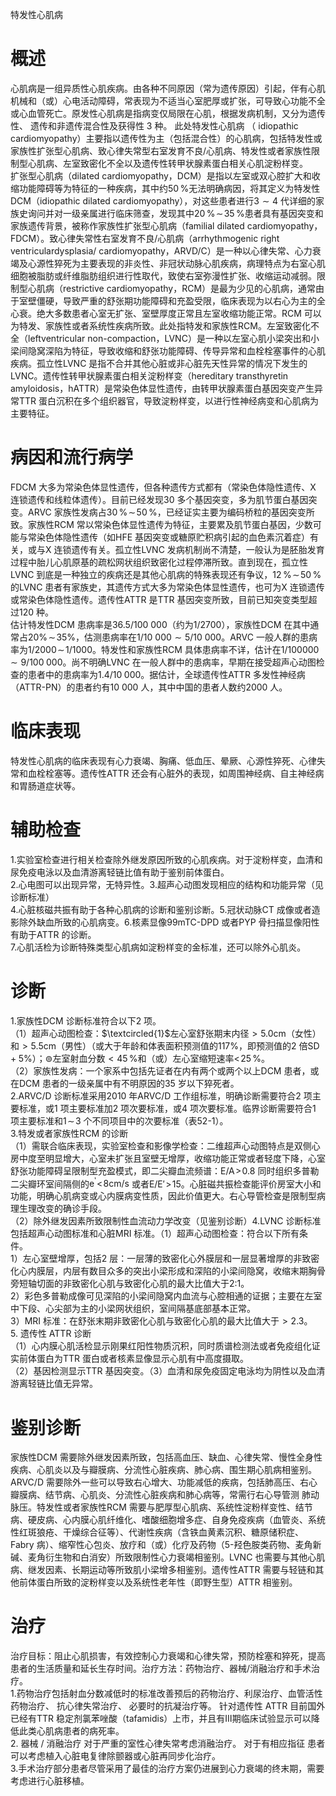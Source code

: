 特发性心肌病  
# 概述  
心肌病是一组异质性心肌疾病。由各种不同原因（常为遗传原因）引起，伴有心肌机械和（或）心电活动障碍，常表现为不适当心室肥厚或扩张，可导致心功能不全或心血管死亡。原发性心肌病是指病变仅局限在心肌，根据发病机制，又分为遗传性、 遗传和非遗传混合性及获得性 3  种。 此处特发性心肌病 （ idiopathic cardiomyopathy）主要指以遗传性为主（包括混合性）的心肌病，包括特发性或家族性扩张型心肌病、致心律失常型右室发育不良/心肌病、特发性或者家族性限制型心肌病、左室致密化不全以及遗传性转甲状腺素蛋白相关心肌淀粉样变。  
扩张型心肌病（dilated cardiomyopathy，DCM）是指以左室或双心腔扩大和收缩功能障碍等为特征的一种疾病，其中约$50\,\%$无法明确病因，将其定义为特发性DCM（idiopathic dilated cardiomyopathy），对这些患者进行$3{\sim}4$ 代详细的家族史询问并对一级亲属进行临床筛查，发现其中$20\,\%\!\sim\!35\,\%$患者具有基因突变和家族遗传背景，被称作家族性扩张型心肌病（familial dilated cardiomyopathy，FDCM）。致心律失常性右室发育不良/心肌病（arrhythmogenic right ventriculardysplasia/ cardiomyopathy，ARVD/C）是一种以心律失常、心力衰竭及心源性猝死为主要表现的非炎性、非冠状动脉心肌疾病，病理特点为右室心肌细胞被脂肪或纤维脂肪组织进行性取代，致使右室弥漫性扩张、收缩运动减弱。限制型心肌病（restrictive cardiomyopathy，RCM）是最为少见的心肌病，通常由于室壁僵硬，导致严重的舒张期功能障碍和充盈受限，临床表现为以右心为主的全心衰。绝大多数患者心室无扩张、室壁厚度正常且左室收缩功能正常。RCM 可以为特发、家族性或者系统性疾病所致。此处指特发和家族性RCM。左室致密化不全（leftventricular non-compaction，LVNC）是一种以左室心肌小梁突出和小梁间隐窝深陷为特征，导致收缩和舒张功能障碍、传导异常和血栓栓塞事件的心肌疾病。孤立性LVNC 是指不合并其他心脏或非心脏先天性异常的情况下发生的LVNC。遗传性转甲状腺素蛋白相关淀粉样变（hereditary transthyretin amyloidosis，hATTR）是常染色体显性遗传，由转甲状腺素蛋白基因突变产生异常TTR 蛋白沉积在多个组织器官，导致淀粉样变，以进行性神经病变和心肌病为主要特征。  
# 病因和流行病学  
FDCM 大多为常染色体显性遗传，但各种遗传方式都有（常染色体隐性遗传、X 连锁遗传和线粒体遗传）。目前已经发现30 多个基因突变，多为肌节蛋白基因突变。ARVC 家族性发病占$30\,\%\!\sim\!50\,\%$，已经证实主要为编码桥粒的基因突变所致。家族性RCM 常以常染色体显性遗传为特征，主要累及肌节蛋白基因，少数可能与常染色体隐性遗传（如HFE 基因突变或糖原贮积病引起的血色素沉着症）有关，或与X 连锁遗传有关。孤立性LVNC 发病机制尚不清楚，一般认为是胚胎发育过程中胎儿心肌原基的疏松网状组织致密化过程停滞所致。直到现在，孤立性LVNC 到底是一种独立的疾病还是其他心肌病的特殊表现还有争议，$12\,\%\!\sim\!50\,\%$的LVNC 患者有家族史，其遗传方式大多为常染色体显性遗传，也可为X 连锁遗传或常染色体隐性遗传。遗传性ATTR 是TTR 基因突变所致，目前已知突变类型超过120 种。  
估计特发性DCM 患病率是36.5/100 000（约为1/2700），家族性DCM 在其中通常占$20\%\!\sim\!35\%$，估测患病率在$1/10\ 000{\sim}5/10\ 000$。ARVC 一般人群的患病率为$1/2000\!\sim\!1/1000$。特发性和家族性RCM 具体患病率不详，估计在1/100$000{\sim}9/100\;000$。尚不明确LVNC 在一般人群中的患病率，早期在接受超声心动图检查的患者中的患病率为$1.4/10\;000$。据估计，全球遗传性ATTR 多发性神经病（ATTR-PN）的患者约有10 000 人，其中中国的患者人数约2000 人。  
# 临床表现  
特发性心肌病的临床表现有心力衰竭、胸痛、低血压、晕厥、心源性猝死、心律失常和血栓栓塞等。遗传性ATTR 还会有心脏外的表现，如周围神经病、自主神经病和胃肠道症状等。  
# 辅助检查  
1.实验室检查进行相关检查除外继发原因所致的心肌疾病。对于淀粉样变，血清和尿免疫电泳以及血清游离轻链比值有助于鉴别前体蛋白。  
2.心电图可以出现异常，无特异性。3.超声心动图发现相应的结构和功能异常（见诊断标准）  
4.心脏核磁共振有助于各种心肌病的诊断和鉴别诊断。5.冠状动脉CT 成像或者造影除外缺血所致的心肌病变。6.核素显像99mTC-DPD 或者PYP 骨扫描显像阳性有助于ATTR 的诊断。  
7.心肌活检为诊断特殊类型心肌病如淀粉样变的金标准，还可以除外心肌炎。  
# 诊断  
1.家族性DCM 诊断标准符合以下2 项。  
（1）超声心动图检查：$\textcircled{1}$左心室舒张期末内径${>}5.0\mathrm{cm}$（女性）和${>}5.5\mathrm{cm}$（男性）（或大于年龄和体表面积预测值的$117\%$，即预测值的2 倍$\mathrm{SD}{+}5\%$）；$\circledcirc$左室射血分数${<}45\,\%$和（或）左心室缩短速率$<\!25\,\%$。  
（2）家族性发病：一个家系中包括先证者在内有两个或两个以上DCM 患者，或在DCM 患者的一级亲属中有不明原因的35 岁以下猝死者。  
2.ARVC/D 诊断标准采用2010 年ARVC/D 工作组标准，明确诊断需要符合2 项主要标准，或1 项主要标准加2 项次要标准，或4 项次要标准。临界诊断需要符合1 项主要标准和$1\!\sim\!3$ 个不同项目中的次要标准（表52-1）。  
3.特发或者家族性RCM 的诊断  
（1）需联合临床表现，实验室检查和影像学检查：二维超声心动图特点是双侧心房中度至明显增大，心室未扩张且室壁无增厚，收缩功能正常或者轻度下降，心室舒张功能障碍呈限制型充盈模式，即二尖瓣血流频谱：$\mathrm{E/A}\!>\!0.8$ 同时组织多普勒二尖瓣环室间隔侧的$\mathsf{e}^{\backprime}\!<\!8\mathsf{c m/s}$ 或者$\mathrm{E/E}'\!>\!15$。心脏磁共振检查能评价房室大小和功能，明确心肌病变或心内膜病变性质，因此价值更大。右心导管检查是限制型病理生理改变的确诊手段。  
（2）除外继发因素所致限制性血流动力学改变（见鉴别诊断）4.LVNC 诊断标准包括超声心动图标准和心脏MRI 标准。（1）超声心动图检查：符合以下所有条件。  
1）左心室壁增厚，包括2 层：一层薄的致密化心外膜层和一层显著增厚的非致密化心内膜层，内层有数目众多的突出小梁形成和深陷的小梁间隐窝，收缩末期胸骨旁短轴切面的非致密化心肌与致密化心肌的最大比值大于2:1。  
2）彩色多普勒成像可见深陷的小梁间隐窝内血流与心腔相通的证据；主要在左室中下段、心尖部为主的小梁网状组织，室间隔基底部基本正常。  
3）MRI 标准：在舒张末期非致密化心肌与致密化心肌的最大比值大于${>}2.3$。  
5. 遗传性 ATTR  诊断  
（1）心内膜心肌活检显示刚果红阳性物质沉积，同时质谱检测法或者免疫组化证实前体蛋白为TTR 蛋白或者核素显像显示心肌有中高度摄取。  
（2）基因检测显示TTR 基因突变。（3）血清和尿免疫固定电泳均为阴性以及血清游离轻链比值无异常。  
# 鉴别诊断  
家族性DCM 需要除外继发因素所致，包括高血压、缺血、心律失常、慢性全身性疾病、心肌炎以及与瓣膜病、分流性心脏疾病、肺心病、围生期心肌病相鉴别。ARVC/D 需要除外一些可以导致右心增大、功能减低的疾病，包括肺高压、右心瓣膜病、结节病、心肌炎、分流性心脏疾病和肺心病等，常需行右心导管测 肺动脉压。特发性或者家族性RCM 需要与肥厚型心肌病、系统性淀粉样变性、结节病、硬皮病、心内膜心肌纤维化、嗜酸细胞增多症、自身免疫疾病（血管炎、系统性红斑狼疮、干燥综合征等）、代谢性疾病（含铁血黄素沉积、糖原储积症、Fabry 病）、缩窄性心包炎、放疗和（或）化疗及药物（5-羟色胺类药物、麦角新碱、麦角衍生物和白消安）所致限制性心力衰竭相鉴别。LVNC 也需要与其他心肌病、继发因素、长期运动等所致肌小梁增多相鉴别。遗传性ATTR 需要与轻链和其他前体蛋白所致的淀粉样变以及系统性老年性（即野生型）ATTR 相鉴别。  
# 治疗  
治疗目标：阻止心肌损害，有效控制心力衰竭和心律失常，预防栓塞和猝死，提高患者的生活质量和延长生存时间。治疗方法：药物治疗、器械/消融治疗和手术治疗。  
1.药物治疗包括射血分数减低时的标准改善预后的药物治疗、利尿治疗、血管活性药物治疗、 抗心律失常治疗、 必要时的抗凝治疗等。 针对遗传性 ATTR 目前国外已经有TTR 稳定剂氯苯唑酸（tafamidis）上市，并且有Ⅲ期临床试验显示可以降低此类心肌病患者的病死率。  
2. 器械 / 消融治疗 对于严重的室性心律失常考虑消融治疗。 对于有相应指征 患者可以考虑植入心脏电复律除颤器或心脏再同步化治疗。  
3.手术治疗部分患者尽管采用了最佳的治疗方案仍进展到心力衰竭的终末期，需要考虑进行心脏移植。  
